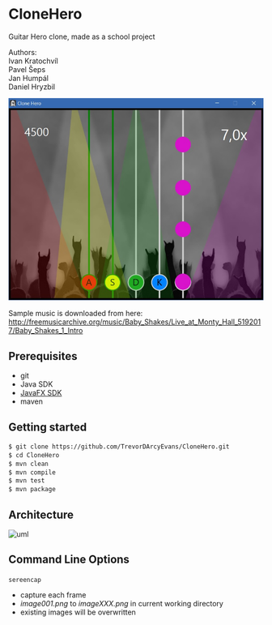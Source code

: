 # CloneHero
Guitar Hero clone, made as a school project

Authors:  
Ivan Kratochvíl  
Pavel Šeps  
Jan Humpál  
Daniel Hryzbil  
  
![screenshot](https://raw.githubusercontent.com/JavaMugs/CloneHero/master/screenshot.jpg)
  
Sample music is downloaded from here: http://freemusicarchive.org/music/Baby_Shakes/Live_at_Monty_Hall_5192017/Baby_Shakes_1_Intro

## Prerequisites
* git
* Java SDK
* [JavaFX SDK](https://openjfx.io/index.html) 
* maven

## Getting started

```bash
$ git clone https://github.com/TrevorDArcyEvans/CloneHero.git
$ cd CloneHero
$ mvn clean
$ mvn compile
$ mvn test
$ mvn package
```

## Architecture
![uml](CloneHero.png)

## Command Line Options
`sereencap`
* capture each frame
* _image001.png_ to _imageXXX.png_ in current working directory
* existing images will be overwritten


